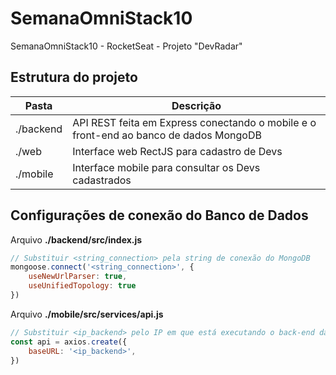 # SemanaOmniStack10
SemanaOmniStack10 - RocketSeat - Projeto "DevRadar"

## Estrutura do projeto

| Pasta | Descrição |
| ----------- | ----------- |
| ./backend | API REST feita em Express conectando o mobile e o front-end ao banco de dados MongoDB |
| ./web | Interface web RectJS para cadastro de Devs |
| ./mobile | Interface mobile para consultar os Devs cadastrados |

## Configurações de conexão do Banco de Dados

Arquivo **./backend/src/index.js**

```javascript
// Substituir <string_connection> pela string de conexão do MongoDB
mongoose.connect('<string_connection>', {
	useNewUrlParser: true,
	useUnifiedTopology: true
})
```

Arquivo **./mobile/src/services/api.js**

```javascript
// Substituir <ip_backend> pelo IP em que está executando o back-end da aplicação
const api = axios.create({
	baseURL: '<ip_backend>',
})
```